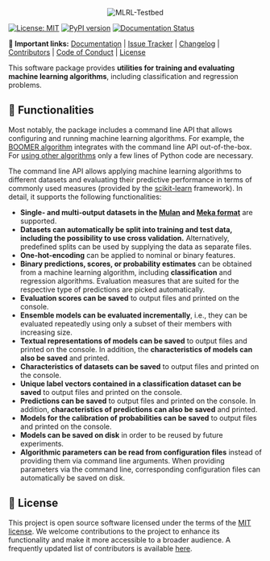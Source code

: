 <p align="center">
  <picture>
    <source media="(prefers-color-scheme: dark)" srcset="https://github.com/mrapp-ke/MLRL-Boomer/raw/main/doc/_static/logo_testbed_dark.svg">
    <source media="(prefers-color-scheme: light)" srcset="https://github.com/mrapp-ke/MLRL-Boomer/raw/main/doc/_static/logo_testbed_light.svg">
    <img alt="MLRL-Testbed" src="https://github.com/mrapp-ke/MLRL-Boomer/raw/main/.assets/logo_testbed_light.svg">
  </picture>
</p>

[![License: MIT](https://img.shields.io/badge/License-MIT-yellow.svg)](https://opensource.org/licenses/MIT) [![PyPI version](https://badge.fury.io/py/mlrl-testbed.svg)](https://badge.fury.io/py/mlrl-testbed) [![Documentation Status](https://readthedocs.org/projects/mlrl-boomer/badge/?version=latest)](https://mlrl-boomer.readthedocs.io/en/latest/?badge=latest)

**:link: Important links:** [Documentation](https://mlrl-boomer.readthedocs.io/en/latest/user_guide/testbed/index.html) | [Issue Tracker](https://github.com/mrapp-ke/MLRL-Boomer/issues) | [Changelog](https://mlrl-boomer.readthedocs.io/en/latest/misc/CHANGELOG.html) | [Contributors](https://mlrl-boomer.readthedocs.io/en/latest/misc/CONTRIBUTORS.html) | [Code of Conduct](https://mlrl-boomer.readthedocs.io/en/latest/misc/CODE_OF_CONDUCT.html) | [License](https://mlrl-boomer.readthedocs.io/en/latest/misc/LICENSE.html)

This software package provides **utilities for training and evaluating machine learning algorithms**, including classification and regression problems.

## :wrench: Functionalities

Most notably, the package includes a command line API that allows configuring and running machine learning algorithms. For example, the [BOOMER algorithm](https://mlrl-boomer.readthedocs.io/en/stable/user_guide/boosting/index.html) integrates with the command line API out-of-the-box. For [using other algorithms](https://mlrl-boomer.readthedocs.io/en/latest/user_guide/testbed/runnables.html) only a few lines of Python code are necessary.

The command line API allows applying machine learning algorithms to different datasets and evaluating their predictive performance in terms of commonly used measures (provided by the [scikit-learn](https://scikit-learn.org/) framework). In detail, it supports the following functionalities:

- **Single- and multi-output datasets in the [Mulan](http://mulan.sourceforge.net/format.html) and [Meka format](https://waikato.github.io/meka/datasets/)** are supported.
- **Datasets can automatically be split into training and test data, including the possibility to use cross validation.** Alternatively, predefined splits can be used by supplying the data as separate files.
- **One-hot-encoding** can be applied to nominal or binary features.
- **Binary predictions, scores, or probability estimates** can be obtained from a machine learning algorithm, including **classification** and regression algorithms. Evaluation measures that are suited for the respective type of predictions are picked automatically.
- **Evaluation scores can be saved** to output files and printed on the console.
- **Ensemble models can be evaluated incrementally**, i.e., they can be evaluated repeatedly using only a subset of their members with increasing size.
- **Textual representations of models can be saved** to output files and printed on the console. In addition, the **characteristics of models can also be saved** and printed.
- **Characteristics of datasets can be saved** to output files and printed on the console.
- **Unique label vectors contained in a classification dataset can be saved** to output files and printed on the console.
- **Predictions can be saved** to output files and printed on the console. In addition, **characteristics of predictions can also be saved** and printed.
- **Models for the calibration of probabilities can be saved** to output files and printed on the console.
- **Models can be saved on disk** in order to be reused by future experiments.
- **Algorithmic parameters can be read from configuration files** instead of providing them via command line arguments. When providing parameters via the command line, corresponding configuration files can automatically be saved on disk.

## :scroll: License

This project is open source software licensed under the terms of the [MIT license](https://mlrl-boomer.readthedocs.io/en/latest/misc/LICENSE.html). We welcome contributions to the project to enhance its functionality and make it more accessible to a broader audience. A frequently updated list of contributors is available [here](https://mlrl-boomer.readthedocs.io/en/latest/misc/CONTRIBUTORS.html).
